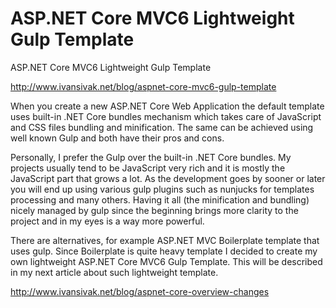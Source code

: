 # ASP.NET Core MVC6 Lightweight Gulp Template
ASP.NET Core MVC6 Lightweight Gulp Template

<a href="http://www.ivansivak.net/blog/aspnet-core-mvc6-gulp-template" target="_blank">http://www.ivansivak.net/blog/aspnet-core-mvc6-gulp-template</a>

<p>
When you create a new ASP.NET Core Web Application the default template uses built-in .NET Core bundles mechanism which takes care of JavaScript and CSS files bundling and minification. The same can be achieved using well known Gulp and both have their pros and cons.
</p>

<p>
Personally, I prefer the Gulp over the built-in .NET Core bundles. My projects usually tend to be JavaScript very rich and it is mostly the JavaScript part that grows a lot. As the development goes by sooner or later you will end up using various gulp plugins such as nunjucks for templates processing and many others. Having it all (the minification and bundling) nicely managed by gulp since the beginning brings more clarity to the project and in my eyes is a way more powerful.
</p>

<p>
There are alternatives, for example ASP.NET MVC Boilerplate template that uses gulp. Since Boilerplate is quite heavy template I decided to create my own lightweight ASP.NET Core MVC6 Gulp Template. This will be described in my next article about such lightweight template.
</p>

<a href="http://www.ivansivak.net/blog/aspnet-core-overview-changes" target="_blank">http://www.ivansivak.net/blog/aspnet-core-overview-changes</a>